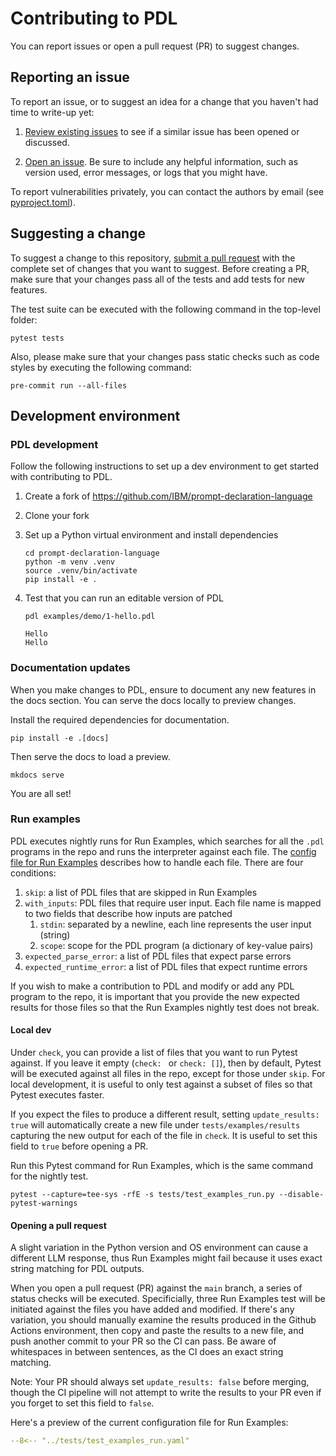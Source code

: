 # Contributing to PDL

You can report issues or open a pull request (PR) to suggest changes.

## Reporting an issue

To report an issue, or to suggest an idea for a change that you haven't had time to write-up yet:

1. [Review existing issues](https://github.com/IBM/prompt-declaration-language/issues) to see if a similar issue has been opened or discussed.

2. [Open an
issue](https://github.com/IBM/prompt-declaration-language/issues/new). Be sure to include any helpful information, such as version used, error messages, or logs that you might have.


To report vulnerabilities privately, you can contact the authors by email (see [pyproject.toml](https://github.com/IBM/prompt-declaration-language/blob/main/pyproject.toml)).

## Suggesting a change

To suggest a change to this repository, [submit a pull request](https://github.com/IBM/prompt-declaration-language/pulls) with the complete set of changes that you want to suggest. Before creating a PR, make sure that your changes pass all of the tests and add tests for new features.

The test suite can be executed with the following command in the top-level folder:
```
pytest tests
```

Also, please make sure that your changes pass static checks such as code styles by executing the following command:
```
pre-commit run --all-files
```

## Development environment

### PDL development

Follow the following instructions to set up a dev environment to get started with contributing to PDL.

1. Create a fork of https://github.com/IBM/prompt-declaration-language
2. Clone your fork
3. Set up a Python virtual environment and install dependencies

    ```
    cd prompt-declaration-language
    python -m venv .venv
    source .venv/bin/activate
    pip install -e .
    ```

4. Test that you can run an editable version of PDL

    ```
    pdl examples/demo/1-hello.pdl

    Hello
    Hello
    ```

### Documentation updates

When you make changes to PDL, ensure to document any new features in the docs section. You can serve the docs locally to preview changes.

Install the required dependencies for documentation.

```
pip install -e .[docs]
```

Then serve the docs to load a preview.

```
mkdocs serve
```

You are all set!

### Run examples

PDL executes nightly runs for Run Examples, which searches for all the `.pdl` programs in the repo and runs the interpreter against each file. The [config file for Run Examples](../tests/test_examples_run.yaml) describes how to handle each file. There are four conditions:

1. `skip`: a list of PDL files that are skipped in Run Examples
2. `with_inputs`: PDL files that require user input. Each file name is mapped to two fields that describe how inputs are patched
   1. `stdin`: separated by a newline, each line represents the user input (string)
   2. `scope`: scope for the PDL program (a dictionary of key-value pairs)
3. `expected_parse_error`: a list of PDL files that expect parse errors 
4. `expected_runtime_error`: a list of PDL files that expect runtime errors
   
If you wish to make a contribution to PDL and modify or add any PDL program to the repo, it is important that you provide the new expected results for those files so that the Run Examples nightly test does not break. 

#### Local dev

Under `check`, you can provide a list of files that you want to run Pytest against. If you leave it empty (`check: ` or `check: []`), then by default, Pytest will be executed against all files in the repo, except for those under `skip`. For local development, it is useful to only test against a subset of files so that Pytest executes faster.

If you expect the files to produce a different result, setting `update_results: true` will automatically create a new file under `tests/examples/results` capturing the new output for each of the file in `check`. It is useful to set this field to `true` before opening a PR. 

Run this Pytest command for Run Examples, which is the same command for the nightly test.

```
pytest --capture=tee-sys -rfE -s tests/test_examples_run.py --disable-pytest-warnings
```

#### Opening a pull request

A slight variation in the Python version and OS environment can cause a different LLM response, thus Run Examples might fail because it uses exact string matching for PDL outputs.

When you open a pull request (PR) against the `main` branch, a series of status checks will be executed. Specificially, three Run Examples test will be initiated against the files you have added and modified. If there's any variation, you should manually examine the results produced in the Github Actions environment, then copy and paste the results to a new file, and push another commit to your PR so the CI can pass. Be aware of whitespaces in between sentences, as the CI does an exact string matching. 

Note: Your PR should always set `update_results: false` before merging, though the CI pipeline will not attempt to write the results to your PR even if you forget to set this field to `false`. 

Here's a preview of the current configuration file for Run Examples:

```yaml
--8<-- "../tests/test_examples_run.yaml"
```
